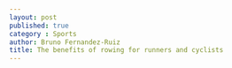 ```yaml
---
layout: post
published: true
category : Sports
author: Bruno Fernandez-Ruiz
title: The benefits of rowing for runners and cyclists
---
```

